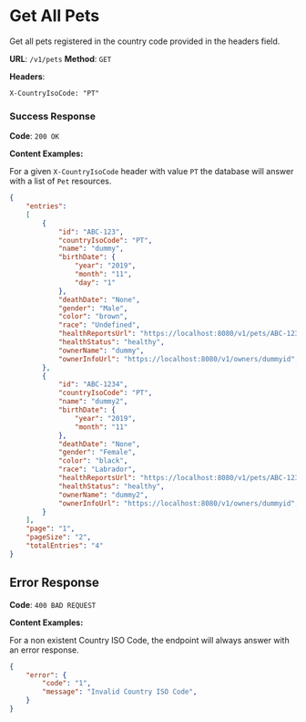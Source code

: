 # Get All Pets

Get all pets registered in the country code provided in the headers field.

**URL**: `/v1/pets`
**Method**: `GET`

**Headers**:
```
X-CountryIsoCode: "PT"
```

### Success Response

**Code**: `200 OK`

**Content Examples:**

For a given `X-CountryIsoCode` header with value `PT` the database will answer with a list of `Pet` resources.

```json
{    
    "entries":
    [
        {
            "id": "ABC-123",
            "countryIsoCode": "PT",
            "name": "dummy",
            "birthDate": {
                "year": "2019",
                "month": "11",
                "day": "1"
            },
            "deathDate": "None",
            "gender": "Male",
            "color": "brown",
            "race": "Undefined",
            "healthReportsUrl": "https://localhost:8080/v1/pets/ABC-123/healthReports",
            "healthStatus": "healthy",
            "ownerName": "dummy",
            "ownerInfoUrl": "https://localhost:8080/v1/owners/dummyid",
        },
        {
            "id": "ABC-1234",
            "countryIsoCode": "PT",
            "name": "dummy2",
            "birthDate": {
                "year": "2019",
                "month": "11"                
            },
            "deathDate": "None",
            "gender": "Female",
            "color": "black",
            "race": "Labrador",
            "healthReportsUrl": "https://localhost:8080/v1/pets/ABC-1234/healthReports",
            "healthStatus": "healthy",
            "ownerName": "dummy2",
            "ownerInfoUrl": "https://localhost:8080/v1/owners/dummyid",
        }
    ],
    "page": "1",
    "pageSize": "2",
    "totalEntries": "4"
}
```


## Error Response

**Code**: `400 BAD REQUEST`

**Content Examples:**

For a non existent Country ISO Code, the endpoint will always answer with an error response.

```json
{
    "error": {
        "code": "1",
        "message": "Invalid Country ISO Code",        
    }
}
```